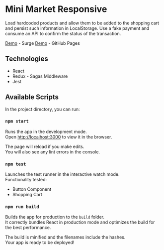 # Mini Market Responsive

Load hardcoded products and allow them to be added to the shopping cart and persist such information in LocalStorage.
Use a fake payment and consume an API to confirm the status of the transaction.

[Demo](https://market-react07.surge.sh/) - Surge
[Demo](https://alejandrorvilla.github.io/mini-market/) - GitHub Pages

## Technologies

* React
* Redux - Sagas Middleware
* Jest

## Available Scripts

In the project directory, you can run:

### `npm start`

Runs the app in the development mode.\
Open [http://localhost:3000](http://localhost:3000) to view it in the browser.

The page will reload if you make edits.\
You will also see any lint errors in the console.

### `npm test`

Launches the test runner in the interactive watch mode.\
Functionality tested:

* Button Component
* Shopping Cart

### `npm run build`

Builds the app for production to the `build` folder.\
It correctly bundles React in production mode and optimizes the build for the best performance.

The build is minified and the filenames include the hashes.\
Your app is ready to be deployed!
